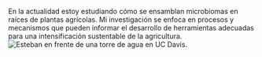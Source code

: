 En la actualidad estoy estudiando cómo se ensamblan microbiomas en raíces de plantas agrícolas. Mi investigación se enfoca en procesos y mecanismos que pueden informar el desarrollo de herramientas adecuadas para una intensificación sustentable de la agricultura.
![Esteban en frente de una torre de agua en UC Davis.](/img/photo-frontlarge.png)